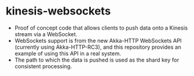 # kinesis-websockets

* Proof of concept code that allows clients to push data onto a Kinesis stream via a WebSocket.
* WebSockets support is from the new Akka-HTTP WebSockets API (currently using Akka-HTTP-RC3), and this repository
  provides an example of using this API in a real system.
* The path to which the data is pushed is used as the shard key for consistent processing.
